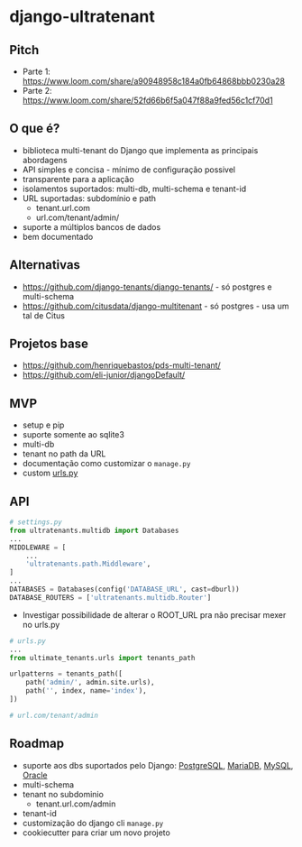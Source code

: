 # django-ultratenant


## Pitch
- Parte 1: https://www.loom.com/share/a90948958c184a0fb64868bbb0230a28
- Parte 2: https://www.loom.com/share/52fd66b6f5a047f88a9fed56c1cf70d1 


## O que é?

- biblioteca multi-tenant do Django que implementa as principais abordagens
- API simples e concisa - mínimo de configuração possivel
- transparente para a aplicação
- isolamentos suportados: multi-db, multi-schema e tenant-id
- URL suportadas: subdomínio e path
    - tenant.url.com
    - url.com/tenant/admin/
- suporte a múltiplos bancos de dados
- bem documentado


## Alternativas

- https://github.com/django-tenants/django-tenants/ - só postgres e multi-schema
- https://github.com/citusdata/django-multitenant - só postgres - usa um tal de Citus


## Projetos base

- https://github.com/henriquebastos/pds-multi-tenant/
- https://github.com/eli-junior/djangoDefault/


## MVP

- setup e pip
- suporte somente ao sqlite3
- multi-db
- tenant no path da URL
- documentação como customizar o `manage.py`
- custom [urls.py](http://urls.py/)


## API

```python
# settings.py
from ultratenants.multidb import Databases
...
MIDDLEWARE = [
    ...
    'ultratenants.path.Middleware',
]
...
DATABASES = Databases(config('DATABASE_URL', cast=dburl))
DATABASE_ROUTERS = ['ultratenants.multidb.Router']
```

- Investigar possibilidade de alterar o ROOT_URL pra não precisar mexer no urls.py

```python
# urls.py
...
from ultimate_tenants.urls import tenants_path

urlpatterns = tenants_path([
    path('admin/', admin.site.urls),
    path('', index, name='index'),
])

# url.com/tenant/admin
```


## Roadmap

- suporte aos dbs suportados pelo Django: [PostgreSQL](https://docs.djangoproject.com/en/4.0/ref/databases/#postgresql-notes), [MariaDB](https://docs.djangoproject.com/en/4.0/ref/databases/#mariadb-notes), [MySQL](https://docs.djangoproject.com/en/4.0/ref/databases/#mysql-notes), [Oracle](https://docs.djangoproject.com/en/4.0/ref/databases/#oracle-notes)
- multi-schema
- tenant no subdominio
    - tenant.url.com/admin
- tenant-id
- customização do django cli `manage.py`
- cookiecutter para criar um novo projeto
